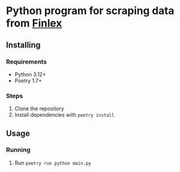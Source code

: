 # Python program for scraping data from **[Finlex](https://www.finlex.fi/en/)**

## Installing
### Requirements
- Python 3.12+
- Poetry 1.7+
  
### Steps
1. Clone the repository
2. Install dependencies with `poetry install`


## Usage
### Running
1. Run `poetry run python main.py`


